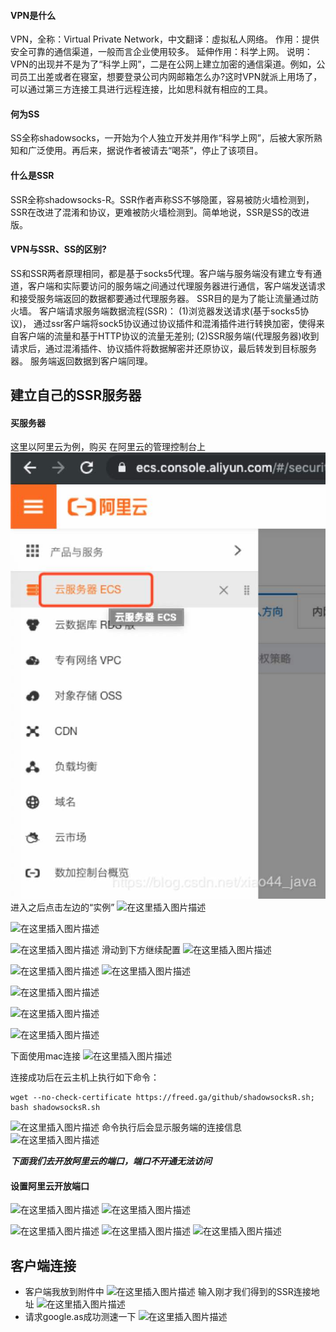 
#### VPN是什么
VPN，全称：Virtual Private Network，中文翻译：虛拟私人网络。
作用：提供安全可靠的通信渠道，一般而言企业使用较多。
延伸作用：科学上网。
说明：VPN的出现并不是为了“科学上网”，二是在公网上建立加密的通信渠道。例如，公司员工出差或者在寝室，想要登录公司内网邮箱怎么办?这时VPN就派上用场了，可以通过第三方连接工具进行远程连接，比如思科就有相应的工具。

#### 何为SS
SS全称shadowsocks，一开始为个人独立开发并用作“科学上网”，后被大家所熟知和广泛使用。再后来，据说作者被请去“喝茶”，停止了该项目。

#### 什么是SSR
SSR全称shadowsocks-R。SSR作者声称SS不够隐匿，容易被防火墙检测到，SSR在改进了混淆和协议，更难被防火墙检测到。简单地说，SSR是SS的改进版。

#### VPN与SSR、SS的区别?
SS和SSR两者原理相同，都是基于socks5代理。客户端与服务端没有建立专有通道，客户端和实际要访问的服务端之间通过代理服务器进行通信，客户端发送请求和接受服务端返回的数据都要通过代理服务器。
SSR目的是为了能让流量通过防火墙。
客户端请求服务端数据流程(SSR)：
(1)浏览器发送请求(基于socks5协议)， 通过ssr客户端将sock5协议通过协议插件和混淆插件进行转换加密，使得来自客户端的流量和基于HTTP协议的流量无差别;
(2)SSR服务端(代理服务器)收到请求后，通过混淆插件、协议插件将数据解密并还原协议，最后转发到目标服务器。
服务端返回数据到客户端同理。

## 建立自己的SSR服务器
#### 买服务器
这里以阿里云为例，购买
在阿里云的管理控制台上
![在这里插入图片描述](https://github.com/demeter-ink/SSR/blob/master/1.jpg)
进入之后点击左边的“实例”
![在这里插入图片描述](https://github.com/demeter-ink/SSR/blob/master/2.jpg)

![在这里插入图片描述](https://img-blog.csdnimg.cn/20191208150443136.png?x-oss-process=image/watermark,type_ZmFuZ3poZW5naGVpdGk,shadow_10,text_aHR0cHM6Ly9ibG9nLmNzZG4ubmV0L3hpYW80NF9qYXZh,size_16,color_FFFFFF,t_70)

![在这里插入图片描述](https://img-blog.csdnimg.cn/20191208150900315.png?x-oss-process=image/watermark,type_ZmFuZ3poZW5naGVpdGk,shadow_10,text_aHR0cHM6Ly9ibG9nLmNzZG4ubmV0L3hpYW80NF9qYXZh,size_16,color_FFFFFF,t_70)
滑动到下方继续配置
![在这里插入图片描述](https://img-blog.csdnimg.cn/20191208151216750.png?x-oss-process=image/watermark,type_ZmFuZ3poZW5naGVpdGk,shadow_10,text_aHR0cHM6Ly9ibG9nLmNzZG4ubmV0L3hpYW80NF9qYXZh,size_16,color_FFFFFF,t_70)

![在这里插入图片描述](https://img-blog.csdnimg.cn/20191208151540589.png?x-oss-process=image/watermark,type_ZmFuZ3poZW5naGVpdGk,shadow_10,text_aHR0cHM6Ly9ibG9nLmNzZG4ubmV0L3hpYW80NF9qYXZh,size_16,color_FFFFFF,t_70)
![在这里插入图片描述](https://img-blog.csdnimg.cn/20191208151853679.png?x-oss-process=image/watermark,type_ZmFuZ3poZW5naGVpdGk,shadow_10,text_aHR0cHM6Ly9ibG9nLmNzZG4ubmV0L3hpYW80NF9qYXZh,size_16,color_FFFFFF,t_70)

![在这里插入图片描述](https://img-blog.csdnimg.cn/20191208152005428.png?x-oss-process=image/watermark,type_ZmFuZ3poZW5naGVpdGk,shadow_10,text_aHR0cHM6Ly9ibG9nLmNzZG4ubmV0L3hpYW80NF9qYXZh,size_16,color_FFFFFF,t_70)

![在这里插入图片描述](https://img-blog.csdnimg.cn/20191208152133787.png?x-oss-process=image/watermark,type_ZmFuZ3poZW5naGVpdGk,shadow_10,text_aHR0cHM6Ly9ibG9nLmNzZG4ubmV0L3hpYW80NF9qYXZh,size_16,color_FFFFFF,t_70)

![在这里插入图片描述](https://img-blog.csdnimg.cn/20191208152644215.png?x-oss-process=image/watermark,type_ZmFuZ3poZW5naGVpdGk,shadow_10,text_aHR0cHM6Ly9ibG9nLmNzZG4ubmV0L3hpYW80NF9qYXZh,size_16,color_FFFFFF,t_70)

下面使用mac连接
![在这里插入图片描述](https://img-blog.csdnimg.cn/20191208153028665.png)

连接成功后在云主机上执行如下命令： 
```
wget --no-check-certificate https://freed.ga/github/shadowsocksR.sh; bash shadowsocksR.sh
```

  ![在这里插入图片描述](https://img-blog.csdnimg.cn/20191208154226973.png?x-oss-process=image/watermark,type_ZmFuZ3poZW5naGVpdGk,shadow_10,text_aHR0cHM6Ly9ibG9nLmNzZG4ubmV0L3hpYW80NF9qYXZh,size_16,color_FFFFFF,t_70)
命令执行后会显示服务端的连接信息
![在这里插入图片描述](https://img-blog.csdnimg.cn/20191208154459752.png?x-oss-process=image/watermark,type_ZmFuZ3poZW5naGVpdGk,shadow_10,text_aHR0cHM6Ly9ibG9nLmNzZG4ubmV0L3hpYW80NF9qYXZh,size_16,color_FFFFFF,t_70)

***下面我们去开放阿里云的端口，端口不开通无法访问***

#### 设置阿里云开放端口

![在这里插入图片描述](https://img-blog.csdnimg.cn/20191208154739659.png?x-oss-process=image/watermark,type_ZmFuZ3poZW5naGVpdGk,shadow_10,text_aHR0cHM6Ly9ibG9nLmNzZG4ubmV0L3hpYW80NF9qYXZh,size_16,color_FFFFFF,t_70)
![在这里插入图片描述](https://img-blog.csdnimg.cn/20191208154853961.png?x-oss-process=image/watermark,type_ZmFuZ3poZW5naGVpdGk,shadow_10,text_aHR0cHM6Ly9ibG9nLmNzZG4ubmV0L3hpYW80NF9qYXZh,size_16,color_FFFFFF,t_70)

![在这里插入图片描述](https://img-blog.csdnimg.cn/20191208155158994.png?x-oss-process=image/watermark,type_ZmFuZ3poZW5naGVpdGk,shadow_10,text_aHR0cHM6Ly9ibG9nLmNzZG4ubmV0L3hpYW80NF9qYXZh,size_16,color_FFFFFF,t_70)
![在这里插入图片描述](https://img-blog.csdnimg.cn/20191208155243209.png?x-oss-process=image/watermark,type_ZmFuZ3poZW5naGVpdGk,shadow_10,text_aHR0cHM6Ly9ibG9nLmNzZG4ubmV0L3hpYW80NF9qYXZh,size_16,color_FFFFFF,t_70)
![在这里插入图片描述](https://img-blog.csdnimg.cn/20191208155518559.png?x-oss-process=image/watermark,type_ZmFuZ3poZW5naGVpdGk,shadow_10,text_aHR0cHM6Ly9ibG9nLmNzZG4ubmV0L3hpYW80NF9qYXZh,size_16,color_FFFFFF,t_70)
## 客户端连接
* 客户端我放到附件中
![在这里插入图片描述](https://img-blog.csdnimg.cn/20191208155750170.png?x-oss-process=image/watermark,type_ZmFuZ3poZW5naGVpdGk,shadow_10,text_aHR0cHM6Ly9ibG9nLmNzZG4ubmV0L3hpYW80NF9qYXZh,size_16,color_FFFFFF,t_70)
输入刚才我们得到的SSR连接地址
![在这里插入图片描述](https://img-blog.csdnimg.cn/20191208155946961.png?x-oss-process=image/watermark,type_ZmFuZ3poZW5naGVpdGk,shadow_10,text_aHR0cHM6Ly9ibG9nLmNzZG4ubmV0L3hpYW80NF9qYXZh,size_16,color_FFFFFF,t_70)
* 请求google.as成功测速一下
![在这里插入图片描述](https://img-blog.csdnimg.cn/2019120816041566.png?x-oss-process=image/watermark,type_ZmFuZ3poZW5naGVpdGk,shadow_10,text_aHR0cHM6Ly9ibG9nLmNzZG4ubmV0L3hpYW80NF9qYXZh,size_16,color_FFFFFF,t_70)
